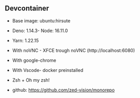 ## Devcontainer

- Base image: ubuntu:hirsute
- Deno: 1.14.3- Node: 16.11.0
- Yarn: 1.22.15
- With noVNC - XFCE trough noVNC (http://localhost:6080)
- With google-chrome
- With Vscode- docker preinstalled
- Zsh + Oh my zsh!

- github: https://github.com/zed-vision/monorepo
